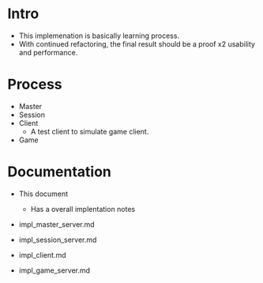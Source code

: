 # Intro 

 - This implemenation is basically learning process. 
 - With continued refactoring, the final result should be a proof x2 usability and performance. 
 
# Process 

 - Master 
 - Session 
 - Client 
   - A test client to simulate game client.
 - Game 
 
# Documentation 

 - This document 
   - Has a overall implentation notes

 - impl_master_server.md
 - impl_session_server.md
 - impl_client.md
 - impl_game_server.md

